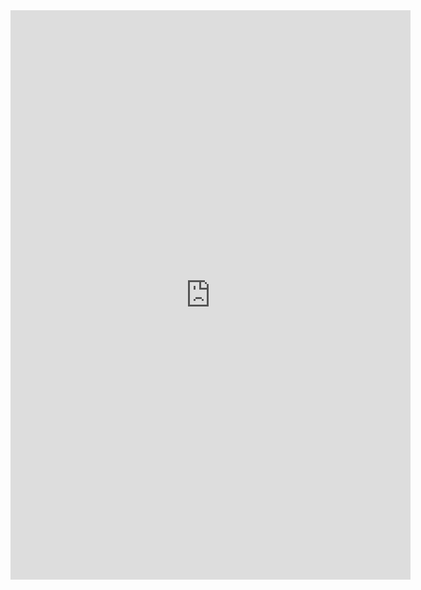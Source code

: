 <iframe src="https://docs.google.com/forms/d/e/1FAIpQLSdOcreX9JvrwhN59_VdnL_zlAbgQGlZe79C0eBL-ffABaiKoQ/viewform?embedded=true" width="640" height="911" frameborder="0" marginheight="0" marginwidth="0">Ladataan…</iframe>
